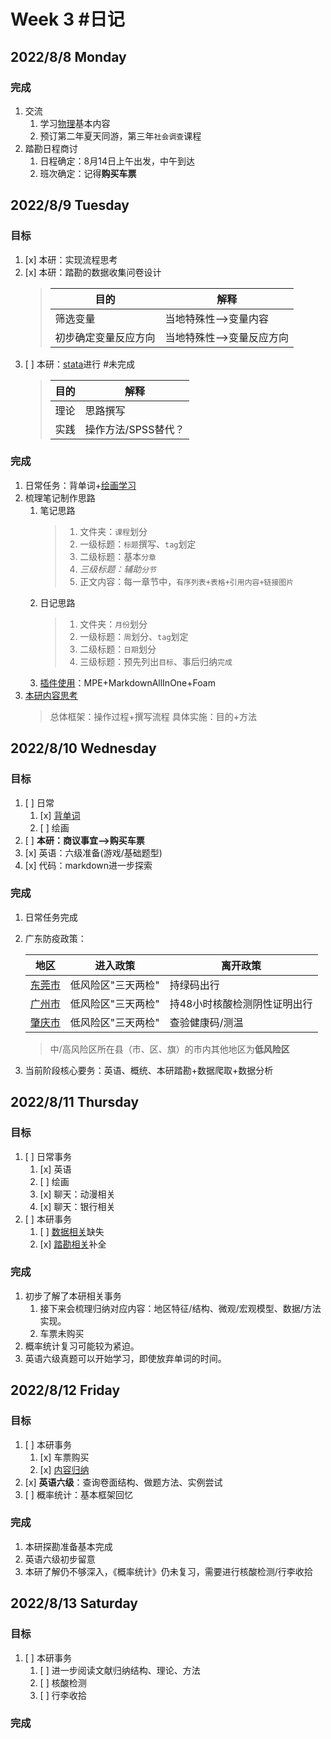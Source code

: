 # Week 3 #日记

## 2022/8/8 Monday

### 完成

1. 交流
    1. 学习[物理](../../速记/实践内容讨论.md)基本内容
    2. 预订第二年夏天同游，第三年`社会调查`课程
2. 踏勘日程商讨
    1. 日程确定：8月14日上午出发，中午到达
    2. 班次确定：记得**购买车票**

## 2022/8/9 Tuesday

### 目标

1. [x] 本研：实现流程思考
2. [x] 本研：踏勘的数据收集问卷设计
    > |目的|解释|
    > |--|--|
    > |筛选变量|当地特殊性-->变量内容||
    > |初步确定变量反应方向|当地特殊性-->变量反应方向|
3. [ ] 本研：[stata](../../代码学习笔记/stata.md)进行 #未完成
    > |目的|解释|
    > |--|--|
    > |理论|思路撰写|
    > |实践|操作方法/SPSS替代？

### 完成

1. 日常任务：背单词+[绘画学习](../../速记/绘画.md)
2. 梳理笔记制作思路
    1. 笔记思路
        >
        > 1. 文件夹：`课程`划分
        > 2. 一级标题：`标题`撰写、`tag`划定
        > 3. 二级标题：基本`分章`
        > 4. *三级标题：辅助`分节`*
        > 5. 正文内容：每一章节中，`有序列表+表格+引用内容+链接图片`
        >
    2. 日记思路
        >
        > 1. 文件夹：`月份`划分
        > 2. 一级标题：`周`划分、`tag`划定
        > 3. 二级标题：`日期`划分
        > 4. 三级标题：预先列出`目标`、事后归纳`完成`
        >
    3. [插件使用](../../代码学习笔记/markdown.md)：MPE+MarkdownAllInOne+Foam
3. [本研内容思考](../../速记/本研实现.md)
    > 总体框架：操作过程+撰写流程
    > 具体实施：目的+方法

## 2022/8/10 Wednesday

### 目标

1. [ ] 日常
    1. [x] [背单词](https://web.shanbay.com/wordsweb/#/study/entry)
    1. [ ] 绘画
2. [ ] **本研：商议事宜-->购买车票**
3. [x] 英语：六级准备(游戏/基础题型)
4. [x] 代码：markdown进一步探索

### 完成

1. 日常任务完成
2. 广东防疫政策：

    |地区|进入政策|离开政策|
    |--|--|--|
    |[东莞市](https://www.gd.gov.cn/gdywdt/zwzt/yqfkzccs/dszc/content/post_3988977.html)|低风险区"三天两检"|持绿码出行|
    |[广州市](https://www.gd.gov.cn/gdywdt/zwzt/yqfkzccs/dszc/content/post_3988982.html)|低风险区"三天两检"|持48小时核酸检测阴性证明出行|
    |[肇庆市](https://www.gd.gov.cn/gdywdt/zwzt/yqfkzccs/dszc/content/post_3963915.html)|低风险区"三天两检"|查验健康码/测温|

    > 中/高风险区所在县（市、区、旗）的市内其他地区为**低风险区**

3. 当前阶段核心要务：英语、概统、本研踏勘+数据爬取+数据分析

## 2022/8/11 Thursday

### 目标

1. [ ] 日常事务
   1. [x] 英语
   2. [ ] 绘画
   3. [x] 聊天：动漫相关
   4. [x] 聊天：银行相关
2. [ ] 本研事务
   1. [ ] [数据相关](../../../project/本研/README/README.md)缺失
   2. [x] [踏勘相关](../../速记/本研实现.md)补全

### 完成

1. 初步了解了本研相关事务
   1. 接下来会梳理归纳对应内容：地区特征/结构、微观/宏观模型、数据/方法实现。
   2. 车票未购买
2. 概率统计复习可能较为紧迫。
3. 英语六级真题可以开始学习，即使放弃单词的时间。

## 2022/8/12 Friday

### 目标

1. [ ] 本研事务
   1. [x] 车票购买
   2. [x] [内容归纳](https://d.docs.live.net/9868eb3ce20ea97f/%E5%A4%A7%E4%B8%89%E4%B8%8A/%E6%9C%AC%E7%A0%94/%E8%B8%8F%E5%8B%98%E7%BB%93%E6%9E%9C/%E4%B8%9C%E8%8E%9E%E5%B8%82%E5%9C%B0%E9%93%81%E5%8B%98%E6%8E%A2.docx)
2. [x] **英语六级**：查询卷面结构、做题方法、实例尝试
3. [ ] 概率统计：基本框架回忆

### 完成

1. 本研探勘准备基本完成
2. 英语六级初步留意
3. 本研了解仍不够深入，《概率统计》仍未复习，需要进行核酸检测/行李收拾

## 2022/8/13 Saturday

### 目标

1. [ ] 本研事务
   1. [ ] 进一步阅读文献归纳结构、理论、方法
   2. [ ] 核酸检测
   3. [ ] 行李收拾

### 完成
